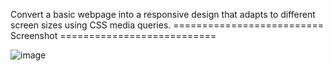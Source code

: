 Convert a basic webpage into a
responsive design that adapts to
different screen sizes using CSS media
queries.
========================== Screenshot ===========================

![image](https://github.com/realsachinr/Adventure-Responsive-Page/assets/154586309/f4020746-1681-4949-a0a1-0f78d5f90c60)
